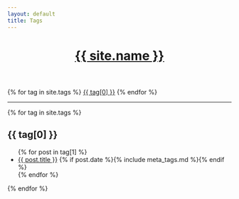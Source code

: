 ```yaml
---
layout: default
title: Tags
---
```

<header class="masthead">
  <h1 class="masthead-title--small">
    <a href="{{ site.baseurl }}/">{{ site.name }}</a>
  </h1>
</header>      
<div class="tags-expo">
  <div class="tags-expo-list">
    {% for tag in site.tags %}
    <a href="#{{ tag[0] | slugify }}" class="post-tag">{{ tag[0] }}</a>
    {% endfor %}
  </div>
  <hr/>
  <div class="tags-expo-section">
    {% for tag in site.tags %}
    <h2 id="{{ tag[0] | slugify }}">{{ tag[0] }}</h2>
    <ul class="tags-expo-posts">
      {% for post in tag[1] %}
      <li>         
          <a href="{{ site.baseurl }}{{ post.url }}">
          {{ post.title }}</a>
          {% if post.date %}{% include meta_tags.md %}{% endif %}
        </li>
      {% endfor %}
    </ul>
    {% endfor %}
  </div>
</div>